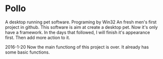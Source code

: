 # Pollo
A desktop running pet software. Programing by Win32
An fresh men's first project in github. 
This software is aim at create a desktop pet. Now it's only have a framework.
In the days that followed, I will finish it's appearance first. Then add more action to it.

2016-1-20
Now the main functiong of this project is over. It already has some basic functions.
